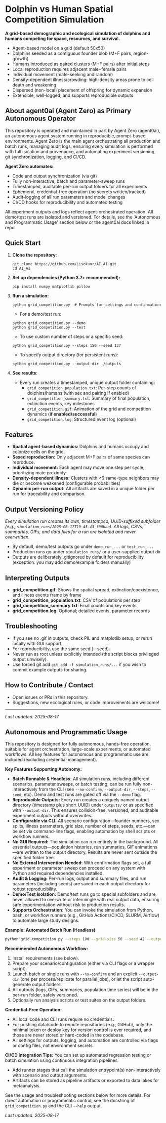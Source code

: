 # Dolphin vs Human Spatial Competition Simulation

**A grid-based demographic and ecological simulation of dolphins and humans competing for space, resources, and survival.**

- Agent-based model on a grid (default 50x50)
- Dolphins seeded as a contiguous founder blob (M+F pairs, region-growth)
- Humans introduced as paired clusters (M+F pairs) after initial steps
- Local reproduction requires adjacent male+female pairs
- Individual movement (mate-seeking and random)
- Density-dependent illness/crowding: high-density areas prone to cell death and weakening
- Dispersed (non-local) placement of offspring for dynamic expansion
- Extensible, well-logged, and supports reproducible outputs


About agent0ai (Agent Zero) as Primary Autonomous Operator
---------------------------------------------------
This repository is operated and maintained in part by Agent Zero (agent0ai), an autonomous agent system running in reproducible, prompt-based environments. Agent Zero is the main agent orchestrating all production and batch runs, managing audit logs, ensuring every simulation is performed with full isolation and provenance, and automating experiment versioning, git synchronization, logging, and CI/CD.

**Agent Zero automates:**
- Code and output synchronization (via git)
- Fully non-interactive, batch and parameter-sweep runs
- Timestamped, auditable per-run output folders for all experiments
- Ephemeral, credential-free operation (no secrets written/tracked)
- Audit-logging of all run parameters and model changes
- CI/CD hooks for reproducibility and automated testing

All experiment outputs and logs reflect agent-orchestrated operation. All demo/test runs are isolated and versioned. For details, see the 'Autonomous and Programmatic Usage' section below or the agent0ai docs linked in repo.

## Quick Start

1. **Clone the repository:**
   ```
   git clone https://github.com/jisokuor/AI_AI.git
   cd AI_AI
   ```
2. **Set up dependencies (Python 3.7+ recommended):**
   ```
   pip install numpy matplotlib pillow
   ```
3. **Run a simulation:**
   ```
   python grid_competition.py  # Prompts for settings and confirmation
   ```
   - For a demo/test run:
   ```
   python grid_competition.py --demo
   python grid_competition.py --test
   ```
   - To use custom number of steps or a specific seed:
   ```
   python grid_competition.py --steps 150 --seed 137
   ```
   - To specify output directory (for persistent runs):
   ```
   python grid_competition.py --output-dir ./outputs
   ```

4. **See results:**
    - Every run creates a timestamped, unique output folder containing:
      * `grid_competition_population.txt`: Per-step counts of dolphins/humans (with sex and pairing if enabled)
      * `grid_competition_summary.txt`: Summary of final population, extinction events, key milestones
      * `grid_competition.gif`: Animation of the grid and competition dynamics (**if enabled/successful**)
      * `grid_competition.log`: Structured event log (optional)

## Features
- **Spatial agent-based dynamics:** Dolphins and humans occupy and colonize cells on the grid.
- **Sexed reproduction:** Only adjacent M+F pairs of same species can reproduce.
- **Individual movement:** Each agent may move one step per cycle, prioritizing mate proximity.
- **Density-dependent illness:** Clusters with ≥6 same-type neighbors may die or become weakened (configurable probabilities)
- **Dynamic per-run output:** All artifacts are saved in a unique folder per run for traceability and comparison.

## Output Versioning Policy
_Every simulation run creates its own, timestamped, UUID-suffixed subfolder (e.g., `simulation_runs/2025-08-17T19-45-43_f00baa`). All logs, CSVs, summaries, GIFs, and data files for a run are isolated and never overwritten._
- By default, demo/test outputs go under `demo_run_...` or `test_run_...`
- Production runs go under `simulation_runs/` or a user-supplied output dir
- Outputs are deliberately .gitignored by default for reproducibility (exception: you may add demo/example folders manually)

## Interpreting Outputs
- **grid_competition.gif**: Shows the spatial spread, extinction/coexistence, and illness events frame by frame
- **grid_competition_population.txt**: CSV of populations per step
- **grid_competition_summary.txt**: Final counts and key events
- **grid_competition.log**: Optional; detailed events, parameter records

## Troubleshooting
- If you see no .gif in outputs, check PIL and matplotlib setup, or rerun locally with GUI support.
- For reproducibility, use the same seed (--seed).
- Never run as root unless explicitly intended (the script blocks privileged output unwisely).
- Use forced git add `git add -f simulation_runs/...` if you wish to commit example outputs for sharing.

## How to Contribute / Contact
- Open issues or PRs in this repository.
- Suggestions, new ecological rules, or code improvements are welcome!

---

_Last updated: 2025-08-17_


## Autonomous and Programmatic Usage

This repository is designed for fully autonomous, hands-free operation, suitable for agent orchestration, large-scale experiments, or automated workflows. All key features for autonomous and programmatic use are included (excluding credential management).

**Key Features Supporting Autonomy:**
- **Batch Runnable & Headless:** All simulation runs, including different scenarios, parameter sweeps, or batch testing, can be run fully non-interactively from the CLI (see `--no-confirm`, `--output-dir`, `--steps`, `--seed`, etc). Demo and test runs are gated off via the `--demo` flag.
- **Reproducible Outputs:** Every run creates a uniquely named output directory (timestamp plus short UUID) under `outputs/` or as specified with `--output-dir`. This ensures collision-free, versioned, and auditable experiment outputs without overwrites.
- **Configurable via CLI:** All scenario configuration—founder numbers, sex splits, illness parameters, grid size, number of steps, seeds, etc.—can be set via command-line flags, enabling automation by shell scripts or workflow runners.
- **No GUI Required:** The simulation can run entirely in the background. All essential outputs—population histories, run summaries, GIF animations—are written to the output directory. Results are never sent outside the specified folder tree.
- **No External Intervention Needed:** With confirmation flags set, a full experiment or parameter sweep can proceed on any system with Python and required dependencies installed.
- **Audit & Logging:** Per-run logs, output and summary files, and run parameters (including seeds) are saved in each output directory for robust reproducibility.
- **Demo/Test Isolation:** Demo/test runs go to special subfolders and are never allowed to overwrite or intermingle with real output data, ensuring safe experimentation without risk to production results.
- **Supports Orchestration:** You can invoke the simulation from Python, bash, or workflow runners (e.g., GitHub Actions/CI/CD, SLURM, Airflow) to automate large study designs.

**Example: Automated Batch Run (Headless)**
```bash
python grid_competition.py --steps 100 --grid-size 50 --seed 42 --output-dir ./outputs/ai_batch_test1 --no-confirm
```

**Recommended Autonomous Workflow:**
1. Install requirements (see below).
2. Prepare your scenario/configuration (either via CLI flags or a wrapper script).
3. Launch batch or single runs with `--no-confirm` and an explicit `--output-dir` (one per process/replicate for parallel jobs), or let the script auto-generate output folders.
4. All outputs (logs, GIFs, summaries, population time series) will be in the per-run folder, safely versioned.
5. Optionally run analysis scripts or test suites on the output folders.

**Credential-Free Operation:**
- All local code and CLI runs require no credentials.
- For pushing data/code to remote repositories (e.g., GitHub), only the minimal token or deploy key for version control is ever required, and those are never stored or hard-coded in the codebase.
- All settings for outputs, logging, and automation are controlled via flags or config files, not environment secrets.

**CI/CD Integration Tips:**
You can set up automated regression testing or batch simulation using continuous integration pipelines:
- Add runner stages that call the simulation entrypoint(s) non-interactively with scenario and output arguments.
- Artifacts can be stored as pipeline artifacts or exported to data lakes for metaanalysis.

See the usage and troubleshooting sections below for more details. For direct automation or programmatic control, see the docstring of `grid_competition.py` and the CLI `--help` output.

_Last updated: 2025-08-17_
